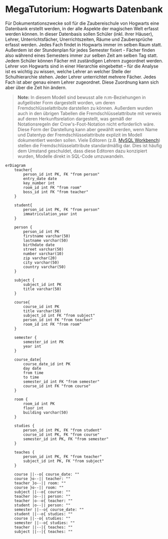 # MegaTutorium: Hogwarts Datenbank

Für Dokumentationszwecke soll für die Zaubereischule von Hogwarts eine Datenbank erstellt werden, in der alle Aspekte der magischen Welt erfasst werden können. In dieser Datenbasis sollen Schüler (inkl. ihrer Häuser), Lehrer, Unterrichtsfächer, Unerrichtszeiten, Räume und Zaubersprüche erfasst werden. Jedes Fach findet in Hogwarts immer im selben Raum statt. Außerdem ist der Stundenplan für jedes Semester fixiert - Fächer finden also während eines Semesters immer zur selben Zeit am selben Tag statt. Jedem Schüler können Fächer mit zuständigen Lehrern zugeordnet werden. Lehrer von Hogwarts sind in einer Hierarchie eingebettet – für die Analyse ist es wichtig zu wissen, welche Lehrer an welcher Stelle der Schulhierarchie stehen. Jeder Lehrer unterrichtet mehrere Fächer. Jedes Fach ist aber genau einem Lehrer zugeordnet. Diese Zuordnung kann sich aber über die Zeit hin ändern.

>**Note:** In diesem Modell sind bewusst alle n:m-Beziehungen in aufgelöster Form dargestellt worden, um deren Fremdschlüsselattribute darstellen zu können. Außerdem wurden auch in den übrigen Tabellen die Fremdschlüsselattribute mit verweis auf deren Herkunftsrelation dargestellt, was gemäß der Notationsregeln der Crow's-Foot-Notation nicht erforderlich wäre. Diese Form der Darstellung kann aber gewählt werden, wenn Name und Datentyp der Fremdschlüsselattribute explizit im Modell dokumentiert werden sollen. Viele Editoren (z.B. [MySQL Workbench](https://www.mysql.com/products/workbench/)) stellen die Fremdschlüsselattribute standardmäßig dar. Dies ist häufig dem Umstand geschuldet, dass diese Editoren dazu konzipiert wurden, Modelle direkt in SQL-Code umzuwandeln.

```mermaid
erDiagram
    teacher{
        person_id int PK, FK "from person"
        entry_date date
        key_number int
        room_id int FK "from room"
        boss_id int FK "from teacher"
    }

    student{
        person_id int PK, FK "from person"
        immatriculation_year int
    }

    person {
        person_id int PK
        firstname varchar(50)
        lastname varchar(50)
        birthdate date
        street varchar(50)
        number varchar(10)
        zip varchar(20)
        city varchar(50)
        country varchar(50)
    }

    subject {
        subject_id int PK
        title varchar(50)
    }

    course{
        course_id int PK
        title varchar(50)
        subject_id int FK "from subject"
        person_id int FK "from teacher"
        room_id int FK "from room"
    }

    semester {
        semester_id int PK
        year int
    }

    course_date{
        course_date_id int PK
        day date
        from time
        to time
        semester_id int FK "from semester"
        course_id int FK "from course"
    }

    room {
        room_id int PK
        floor int
        building varchar(50)
    }

    studies {
        person_id int PK, FK "from student"
        course_id int PK, FK "from course"
        semester_id int PK, FK "from semester"
    }

    teaches {
        person_id int PK, FK "from teacher"
        subject_id int PK, FK "from subject"
    }

    course ||--o{ course_date: ""
    course }o--|| teacher: ""
    teacher }o--|| room: ""
    course }o--|| room: ""
    subject ||--o{ course: ""
    teacher |o--|| person: ""
    teacher |o--o{ teacher: ""
    student |o--|| person: ""
    semester ||--o{ course_date: ""
    student ||--o{ studies: ""
    course ||--o{ studies: ""
    semester ||--o{ studies: ""
    teacher ||--|{ teaches: ""
    subject ||--|{ teaches: ""
```
